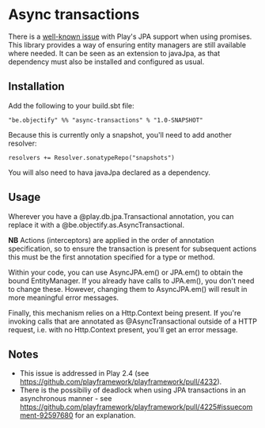 Async transactions
==================

There is a [well-known issue](https://github.com/playframework/playframework/pull/2042) with Play's JPA support when
using promises.  This library provides a way of ensuring entity managers are still available where needed.  It can be
seen as an extension to javaJpa, as that dependency must also be installed and configured as usual.

Installation
------------
Add the following to your build.sbt file:

    "be.objectify" %% "async-transactions" % "1.0-SNAPSHOT" 

Because this is currently only a snapshot, you'll need to add another resolver:

    resolvers += Resolver.sonatypeRepo("snapshots")

You will also need to hava javaJpa declared as a dependency.

Usage
-----
Wherever you have a @play.db.jpa.Transactional annotation, you can replace it with a @be.objectify.as.AsyncTransactional.

**NB** Actions (interceptors) are applied in the order of annotation specification, so to ensure the transaction is
present for subsequent actions this must be the first annotation specified for a type or method.

Within your code, you can use AsyncJPA.em() or JPA.em() to obtain the bound EntityManager.  If you already have calls
to JPA.em(), you don't need to change these.  However, changing them to AsyncJPA.em() will result in more meaningful
error messages.

Finally, this mechanism relies on a Http.Context being present.  If you're invoking calls that are annotated as
@AsyncTransactional outside of a HTTP request, i.e. with no Http.Context present, you'll get an error message.

Notes
-----
* This issue is addressed in Play 2.4 (see https://github.com/playframework/playframework/pull/4232).
* There is the possibiliy of deadlock when using JPA transactions in an asynchronous manner - see https://github.com/playframework/playframework/pull/4225#issuecomment-92597680 for an explanation.
